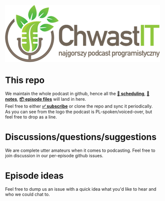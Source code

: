 [ ![logo](img/landing-logo.png) ](http://chwast.codearsonist.com)

# This repo
We maintain the whole podcast in github, hence all the 
[**📅 scheduling**](../../issues), 
[**📄 notes**](../../issues), 
[**📦 episode files**](../../download) will land in here.  
Feel free to either [**✅ subscribe**](http://chwast.codearsonist.com/feed.xml) or clone the repo and sync it periodically.  
As you can see from the logo the podcast is PL-spoken/voiced-over, but feel free to drop as a line.

# Discussions/questions/suggestions
We are complete utter amateurs when it comes to podcasting. Feel free to join discussion in our per-episode github issues.

# Episode ideas
Feel free to dump us an issue with a quick idea what you'd like to hear and who we could chat to.
